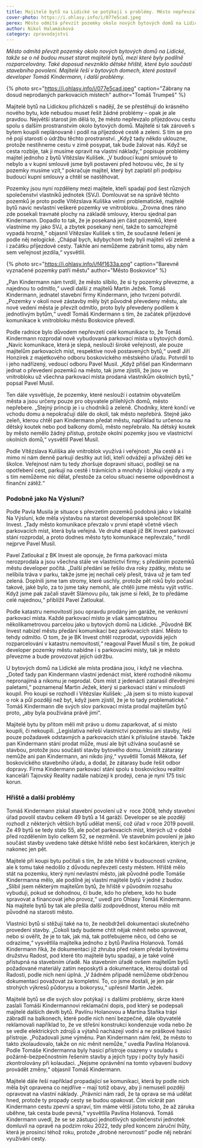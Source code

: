 ```yaml
---
title: Majitelé bytů na Lidické se potýkají s problémy. Město nepřevzalo cestu, chybí hřiště
cover-photo: https://i.ohlasy.info/i/077e5cad.jpeg
perex: Město odmítá převzít pozemky okolo nových bytových domů na Lidické, takže se o ně budou muset starat majitelé bytů, mezi které byly podílně rozparcelovány.
author: Nikol Halamásková
category: zpravodajství
---
```


*Město odmítá převzít pozemky okolo nových bytových domů na Lidické, takže se o ně budou muset starat majitelé bytů, mezi které byly podílně rozparcelovány. Také doposud nevzniklo dětské hřiště, které bylo součástí stavebního povolení. Majitelé řeší v bytových domech, které postavil developer Tomáš Kindermann, i další problémy.*

{% photo src="https://i.ohlasy.info/i/077e5cad.jpeg" caption="Zábrany na dosud neprodaných parkovacích místech" author="Tomáš Trumpeš" %}

Majitelé bytů na Lidickou přicházeli s nadějí, že se přestěhují do krásného nového bytu, kde nebudou muset řešit žádné problémy – opak je ale pravdou. Největší starost jim dělá to, že město nepřevzalo příjezdovou cestu spolu s dalším prostranstvím okolo bytových domů. Majitelé si tak zároveň s bytem koupili neplánovaně i podíl na příjezdové cestě a zeleni. S tím se pro ně pojí starosti o údržbu těchto prostranství. „Když tady někdo uklouzne, protože nestihneme cestu v zimě posypat, tak bude žalovat nás. Když se cesta rozbije, tak ji musíme opravit na vlastní náklady,“ popisuje problémy majitel jednoho z bytů Vítězslav Kulíšek. „V budoucí kupní smlouvě to nebylo a v kupní smlouvě jsme byli postaveni před hotovou věc, že si ty pozemky musíme vzít,“ pokračuje majitel, který byt zaplatil při podpisu budoucí kupní smlouvy a chtěl se nastěhovat.

Pozemky jsou nyní rozděleny mezi majitele, kteří spadají pod šest různých společenství vlastníků jednotek (SVJ). Domlouvat se na správě těchto pozemků je proto podle Vítězslava Kulíška velmi problematické, majitelé bytů navíc nevlastní veškeré pozemky ve vnitrobloku. „Zrovna dnes ráno zde posekali travnaté plochy na základě smlouvy, kterou sjednal pan Kindermann. Dopadlo to tak, že je posekaná jen část pozemků, které vlastníme my jako SVJ, a zbytek posekaný není, takže to samozřejmě vypadá hrozně,“ objasnil Vítězslav Kulíšek s tím, že současné řešení je podle něj nelogické. „Chápal bych, kdybychom tedy byli majiteli vší zeleně a i začátku příjezdové cesty. Takhle ani nemůžeme zabránit tomu, aby nám sem veřejnost jezdila,“ vysvětlil.

{% photo src="https://i.ohlasy.info/i/f4f1633a.png" caption="Barevně vyznačené pozemky patří městu" author="Město Boskovice" %}

„Pan Kindermann nám tvrdil, že město slíbilo, že si ty pozemky převezme, a najednou to odmítlo,“ uvedl další z majitelů Martin Ježek. Tomáš Kindermann, jednatel stavební firmy Kindermann, jeho tvrzení potvrdil. „Pozemky v okolí nové zástavby měly být původně převedeny městu, ale nové vedení města je převzít odmítlo, proto byly převedeny podílem k jednotlivým bytům,“ uvedl Tomáš Kindermann s tím, že začátek příjezdové komunikace k vnitrobloku městu Boskovice převedl.

Podle radnice bylo důvodem nepřevzetí celé komunikace to, že Tomáš Kindermann rozprodal nově vybudovaná parkovací místa u bytových domů. „Navíc komunikace, která je slepá, neslouží široké veřejnosti, ale pouze majitelům parkovacích míst, respektive nově postavených bytů,“ uvedl Jiří Honzírek z majetkového odboru boskovického městského úřadu. Potvrdil to i jeho nadřízený, vedoucí odboru Pavel Musil. „Když přišel pan Kindermann jednat o převedení pozemků na město, tak jsme zjistili, že jsou ve vnitrobloku už všechna parkovací místa prodaná vlastníkům okolních bytů,“ popsal Pavel Musil.

Ten dále vysvětluje, že pozemky, které neslouží i ostatním obyvatelům města a jsou určeny pouze pro obyvatele přilehlých domů, město nepřebere. „Stejný princip je i u chodníků a zeleně. Chodníky, které končí ve vchodu domu a nepokračují dále do okolí, tak město nepřebírá. Stejně jako zeleň, kterou chtěl pan Kindermann předat městu, například tu určenou na dětský koutek nebo pod balkony domů, město nepřebralo. Na dětský koutek by město nemělo žádný přístup, protože okolní pozemky jsou ve vlastnictví okolních domů,“ vysvětlil Pavel Musil.

Podle Vítězslava Kulíška ale vnitroblok využívá i veřejnost: „Na cestě a i mimo ni nám denně parkují desítky aut lidí, kteří odvážejí a přivážejí děti ke školce. Veřejnost nám tu tedy zhoršuje dopravní situaci, podílejí se na opotřebení cest, parkují na cestě i trávnících a mnohdy i blokují vjezdy a my s tím nemůžeme nic dělat, přestože za celou situaci neseme odpovědnost a finanční zátěž.“

### Podobně jako Na Výsluní?

Podle Pavla Musila je situace s převzetím pozemků podobná jako v lokalitě Na Výsluní, kde měla výstavbu na starost developerská společnost BK Invest. „Tady město komunikace převzalo v první etapě včetně všech parkovacích míst, která byla veřejná. Ve druhé etapě již BK Invest parkovací stání rozprodal, a proto dodnes město tyto komunikace nepřevzalo,“ tvrdil nejprve Pavel Musil.

Pavel Zatloukal z BK Invest ale oponuje, že firma parkovací místa nerozprodala a jsou všechna stále ve vlastnictví firmy; s předáním pozemků městu developer počítá. „Další předání se řešilo dva roky zpátky, městu se nelíbila tráva v parku, takže jsme jej nechali celý přesít, tráva už je tam teď zelená. Doplnili jsme tam stromy, které uschly, protože pět roků bylo počasí takové, jaké bylo, za to jsme taky nemohli, ale chtěli jsme městu vyjít vstříc. Když jsme pak začali stavět Slámovu pilu, tak jsme si řekli, že to předáme celé najednou,“ přiblížil Pavel Zatloukal.

Podle katastru nemovitostí jsou opravdu prodány jen garáže, ne venkovní parkovací místa. Každé parkovací místo je však samostatnou několikametrovou parcelou jako u bytových domů na Lidické. „Původně BK Invest nabízel městu předání komunikací bez parkovacích stání. Město to tehdy odmítlo. O tom, že je BK Invest chtěl rozprodat, vypovídá jejich rozparcelování v katastru nemovitostí,“ reagoval Pavel Musil s tím, že pokud developer pozemky městu nabídne i s parkovacími místy, tak je město převezme a bude provozovat jejich údržbu.

U bytových domů na Lidické ale místa prodána jsou, i když ne všechna. „Doteď tady pan Kindermann vlastní jedenáct míst, které rozhodně nikomu nepronajímá a nikomu je neprodal. Osm míst z jedenácti zatarasil dřevěnými paletami,“ poznamenal Martin Ježek, který si parkovací stání v minulosti koupil. Pro koupi se rozhodl i Vítězslav Kulíšek: „Já jsem si to místo kupoval o rok a půl později než byt, když jsem zjistil, že je to tady problematické.“ Tomáš Kindermann dle svých slov parkovací místa prodal majitelům bytů proto, „aby byla používána právě jimi“.

Majitelé bytu by přitom měli mít právo u domu zaparkovat, ať si místo koupili, či nekoupili. „Legislativa neřeší vlastnictví pozemku ani stavby, řeší pouze požadavek odstavných a parkovacích stání k příslušné stavbě. Takže pan Kindermann stání prodat může, musí ale být užívána současně se stavbou, protože jsou součástí stavby bytového domu. Umístit zátarasy nemůže ani pan Kindermann, ani nikdo jiný,“ vysvětlil Tomáš Měkota, šéf boskovického stavebního úřadu, a dodal, že zátarasy bude řešit odbor dopravy. Firma Kindermann parkovací stání spolu s boskovickou realitní kanceláří Tajovský Reality nadále nabízejí k prodeji, cena je nyní 175 tisíc korun.

### Hřiště a další problémy

Tomáš Kindermann získal stavební povolení už v  roce 2008, tehdy stavební úřad povolil stavbu celkem 49 bytů a 14 garáží. Developer se ale později rozhodl z některých větších bytů udělat menší, což úřad v roce 2019 povolil. Ze 49 bytů se tedy stalo 55, ale počet parkovacích míst, kterých už v době před rozdělením bylo celkem 52, se nezměnil. Ve stavebním povolení je jako součást stavby uvedeno také dětské hřiště nebo šest kočárkáren, kterých je nakonec jen pět.

Majitelé při koupi bytu počítali s tím, že zde hřiště v budoucnosti vznikne, ale k tomu také nedošlo z důvodu nepřevzetí cesty městem. Hřiště mělo stát na pozemku, který nyní nevlastní město, jak původně podle Tomáše Kindermanna mělo, ale podílně jej vlastní majitelé bytů v jedné z budov. „Slíbil jsem některým majitelům bytů, že hřiště v původním rozsahu vybuduji, pokud se dohodnou, čí bude, kdo ho přebere, kdo ho bude spravovat a financovat jeho provoz,“ uvedl pro Ohlasy Tomáš Kindermann. Na majitele bytů by tak ale přešla další zodpovědnost, kterou mělo mít původně na starosti město.

Vlastníci bytů si stěžují také na to, že neobdrželi dokumentaci skutečného provedení stavby. „Cokoli tady budeme chtít nějak měnit nebo spravovat, nebo si ověřit, že je to tak, jak má, tak potřebujeme něco, od čeho se odrazíme,“ vysvětlila majitelka jednoho z bytů Pavlína Holanová. Tomáš Kindermann říká, že dokumentaci již zhruba před rokem předal bytovému družstvu Radost, pod které tito majitelé bytu spadají, a je také volně přístupná na stavebním úřadě. Na stavebním úřadě ovšem majitelům bytů požadované materiály zatím neposkytli a dokumentace, kterou dostali od Radosti, podle nich není úplná. „V žádném případě nemůžeme obdrženou dokumentaci považovat za kompletní. To, co jsme dostali, je jen pár strohých výkresů půdorysu a bokorysu,“ upřesnil Martin Ježek.

Majitelé bytů se dle svých slov potýkají i s dalšími problémy, skrze které zaslali Tomáši Kindermannovi reklamační dopis, pod který se podepsali majitelé dalších devíti bytů. Pavlínu Holanovou a Martina Staňka trápí zábradlí na balkonech, které podle nich není bezpečné, dále obyvatelé reklamovali například to, že ve střešní konstrukci kondenzuje voda nebo že se vedle elektrických zdrojů a výtahů nacházejí vodní a ne práškové hasicí přístroje. „Požadovali jsme výměnu. Pan Kindermann nám řekl, že město to takto zkolaudovalo, takže on nic měnit nemůže,“ uvedla Pavlína Holanová. Podle Tomáše Kindermanna byly hasicí přístroje osazeny v souladu s požárně-bezpečnostním řešením stavby a jejich typy i počty byly hasiči zkontrolovány při kolaudaci. „Nejsme oprávnění na tomto vybavení budovy provádět změny,“ objasnil Tomáš Kindermann.

Majitelé dále řeší například propadající se komunikaci, která by podle nich měla být opravena co nejdříve – mají totiž obavy, aby ji nemuseli později opravovat na vlastní náklady. „Právníci nám radí, že ta oprava se má udělat hned, protože ty propady cesty se budou opakovat. Čím víckrát pan Kindermann cestu zpevní a spraví, tím máme větší jistotu toho, že až záruka uběhne, tak cesta bude pevná,“ vysvětlila Pavlína Holanová. Tomáš Kindermann uvedl, že se se zástupci jednotlivých společenství jednotek domluvil na opravě na podzim roku 2022, tedy před koncem záruční lhůty, která je prosinci téhož roku, protože „drobné nerovnosti“ podle něj nebrání využívání cesty.